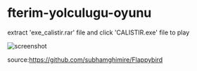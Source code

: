 # fterim-yolculugu-oyunu

extract 'exe_calistir.rar' file and click 'CALISTIR.exe' file to play

![screenshot](https://user-images.githubusercontent.com/39379330/112737692-49f60800-8f6d-11eb-88d9-40cbba1ee3cc.gif)


source:https://github.com/subhamghimire/Flappybird
